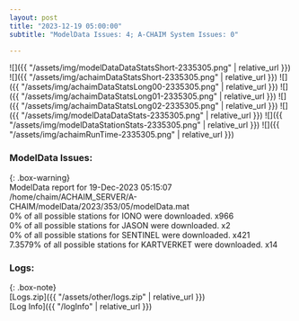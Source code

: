 ```yaml
---
layout: post
title: "2023-12-19 05:00:00"
subtitle: "ModelData Issues: 4; A-CHAIM System Issues: 0"

---
```


![]({{ "/assets/img/modelDataDataStatsShort-2335305.png" | relative_url }})
![]({{ "/assets/img/achaimDataStatsShort-2335305.png" | relative_url }})
![]({{ "/assets/img/achaimDataStatsLong00-2335305.png" | relative_url }})
![]({{ "/assets/img/achaimDataStatsLong01-2335305.png" | relative_url }})
![]({{ "/assets/img/achaimDataStatsLong02-2335305.png" | relative_url }})
![]({{ "/assets/img/modelDataDataStats-2335305.png" | relative_url }})
![]({{ "/assets/img/modelDataStationStats-2335305.png" | relative_url }})
![]({{ "/assets/img/achaimRunTime-2335305.png" | relative_url }})


### ModelData Issues:  
  
{: .box-warning}  
 ModelData report for 19-Dec-2023 05:15:07   
 /home/chaim/ACHAIM_SERVER/A-CHAIM/modelData/2023/353/05/modelData.mat   
 0% of all possible stations for IONO were downloaded. x966   
 0% of all possible stations for JASON were downloaded. x2   
 0% of all possible stations for SENTINEL were downloaded. x421   
 7.3579% of all possible stations for KARTVERKET were downloaded. x14   
  


### Logs:  
  
{: .box-note}  
[Logs.zip]({{ "/assets/other/logs.zip" | relative_url }})  
[Log Info]({{ "/logInfo" | relative_url }})  
